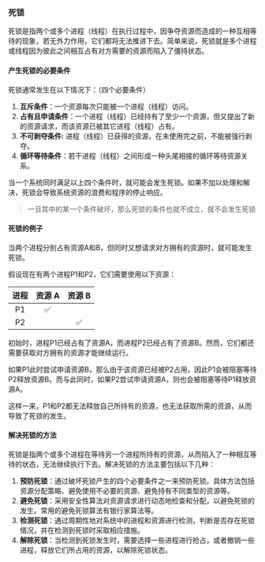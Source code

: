 ### 死锁

死锁是指两个或多个进程（线程）在执行过程中，因争夺资源而造成的一种互相等待的现象，若无外力作用，它们都将无法推进下去。简单来说，死锁就是多个进程或线程因为彼此之间相互占有对方需要的资源而陷入了僵持状态。

#### 产生死锁的必要条件

死锁通常发生在以下情况下：（四个必要条件）

1. **互斥条件**：一个资源每次只能被一个进程（线程）访问。
2. **占有且申请条件**：一个进程（线程）已经持有了至少一个资源，但又提出了新的资源请求，而该资源已被其它进程（线程）占有。
3. **不可剥夺条件:** 进程（线程）已获得的资源，在未使用完之前，不能被强行剥夺。
4. **循环等待条件**：若干进程（线程）之间形成一种头尾相接的循环等待资源关系。

当一个系统同时满足以上四个条件时，就可能会发生死锁。如果不加以处理和解决，死锁会导致系统资源的浪费和程序的停止响应。

> 一旦其中的某一个条件破坏，那么死锁的条件也就不成立，就不会发生死锁

#### 死锁的例子

当两个进程分别占有资源A和B，但同时又想请求对方拥有的资源时，就可能发生死锁。

假设现在有两个进程P1和P2，它们需要使用以下资源：

| 进程 | 资源 A | 资源 B |
| :----: | :------: | :------: |
|  P1  |   ✅   |        |
|  P2  |        |   ✅   |

初始时，进程P1已经占有了资源A，而进程P2已经占有了资源B。然而，它们都还需要获取对方拥有的资源才能继续运行。

如果P1此时尝试申请资源B，那么由于该资源已经被P2占用，因此P1会被阻塞等待P2释放资源B。而与此同时，如果P2尝试申请资源A，则也会被阻塞等待P1释放资源A。

这样一来，P1和P2都无法释放自己所持有的资源，也无法获取所需的资源，从而导致了死锁的发生。

#### 解决死锁的方法

死锁是指两个或多个进程在等待另一个进程所持有的资源，从而陷入了一种相互等待的状态，无法继续执行下去。解决死锁的方法主要包括以下几种：

1. **预防死锁**：通过破坏死锁产生的四个必要条件之一来预防死锁。具体方法包括资源分配策略、避免使用不必要的资源、避免持有不同类型的资源等。
2. **避免死锁**：采用安全性算法对资源请求进行动态地检查和分配，以避免死锁的发生。常用的避免死锁算法有银行家算法等。
3. **检测死锁**：通过周期性地对系统中的进程和资源进行检测，判断是否存在死锁情况，并在检测到死锁时采取相应措施。
4. **解除死锁**：当检测到死锁发生时，需要选择一些进程进行抢占，或者撤销一些进程，释放它们所占用的资源，以解除死锁状态。
